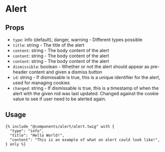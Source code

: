 # Alert

## Props

- `type`: info (default), danger, warning - Different types possible
- `title`: string - The title of the alert
- `content`: string - The body content of the alert
- `content`: string - The body content of the alert
- `content`: string - The body content of the alert
- `dismissible`: boolean - Whether or not the alert should appear as pre-header content and given a dismiss button
- `id`: string - If dismissable is true, this is a unique identifier for the alert, used for managing cookies
- `changed`: string - If dismissable is true, this is a timestamp of when the alert with the given nid was last updated. Changed against the cookie value to see if user need to be alerted again.

## Usage

```twig
{% include "@components/alert/alert.twig" with {
  "type": "info",
  "title": "Hello World!",
  "content": "This is an example of what an alert could look like!",
} only %}
```
